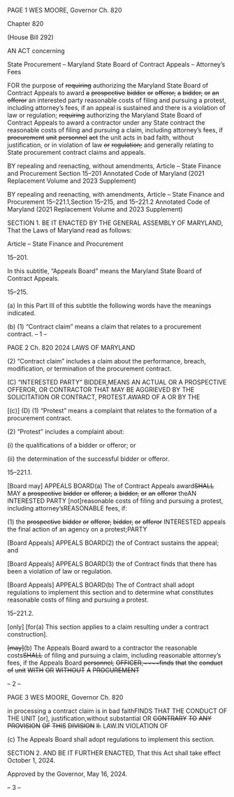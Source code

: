 PAGE 1
WES MOORE, Governor Ch. 820

Chapter 820

(House Bill 292)

AN ACT concerning

State Procurement – Maryland State Board of Contract Appeals – Attorney’s
Fees

FOR the purpose of ~~requiring~~ authorizing the Maryland State Board of Contract Appeals
to award ~~a~~ ~~prospective~~ ~~bidder~~ ~~or~~ ~~offeror,~~ ~~a~~ ~~bidder,~~ ~~or~~ ~~an~~ ~~offeror~~ an interested party
reasonable costs of filing and pursuing a protest, including attorney’s fees, if an
appeal is sustained and there is a violation of law or regulation; ~~requiring~~
authorizing the Maryland State Board of Contract Appeals to award a contractor
under any State contract the reasonable costs of filing and pursuing a claim,
including attorney’s fees, if ~~procurement~~ ~~unit~~ ~~personnel~~ ~~act~~ the unit acts in bad faith,
without justification, or in violation of law ~~or~~ ~~regulation;~~ and generally relating to
State procurement contract claims and appeals.

BY repealing and reenacting, without amendments,
Article – State Finance and Procurement
Section 15–201
Annotated Code of Maryland
(2021 Replacement Volume and 2023 Supplement)

BY repealing and reenacting, with amendments,
Article – State Finance and Procurement
15–221.1,Section 15–215, and 15–221.2
Annotated Code of Maryland
(2021 Replacement Volume and 2023 Supplement)

SECTION 1. BE IT ENACTED BY THE GENERAL ASSEMBLY OF MARYLAND,
That the Laws of Maryland read as follows:

Article – State Finance and Procurement

15–201.

In this subtitle, “Appeals Board” means the Maryland State Board of Contract
Appeals.

15–215.

(a) In this Part III of this subtitle the following words have the meanings
indicated.

(b) (1) “Contract claim” means a claim that relates to a procurement contract.
– 1 –

PAGE 2
Ch. 820 2024 LAWS OF MARYLAND

(2) “Contract claim” includes a claim about the performance, breach,
modification, or termination of the procurement contract.

(C) “INTERESTED PARTY” BIDDER,MEANS AN ACTUAL OR A PROSPECTIVE
OFFEROR, OR CONTRACTOR THAT MAY BE AGGRIEVED BY THE SOLICITATION OR
CONTRACT, PROTEST.AWARD OF A OR BY THE

[(c)] (D) (1) “Protest” means a complaint that relates to the formation of a
procurement contract.

(2) “Protest” includes a complaint about:

(i) the qualifications of a bidder or offeror; or

(ii) the determination of the successful bidder or offeror.

15–221.1.

[Board may] APPEALS BOARD(a) The of Contract Appeals award~~SHALL~~ MAY
~~a~~ ~~prospective~~ ~~bidder~~ ~~or~~ ~~offeror,~~ ~~a~~ ~~bidder,~~ ~~or~~ ~~an~~ ~~offeror~~ theAN INTERESTED PARTY
[not]reasonable costs of filing and pursuing a protest, including attorney’sREASONABLE
fees, if:

(1) the ~~prospective~~ ~~bidder~~ ~~or~~ ~~offeror,~~ ~~bidder,~~ ~~or~~ ~~offeror~~ INTERESTED
appeals the final action of an agency on a protest;PARTY

[Board Appeals] APPEALS BOARD(2) the of Contract sustains the appeal;
and

[Board Appeals] APPEALS BOARD(3) the of Contract finds that there has
been a violation of law or regulation.

[Board Appeals] APPEALS BOARD(b) The of Contract shall adopt regulations to
implement this section and to determine what constitutes reasonable costs of filing and
pursuing a protest.

15–221.2.

[only] [for(a) This section applies to a claim resulting under a contract
construction].

~~[may]~~(b) The Appeals Board award to a contractor the reasonable costs~~SHALL~~
of filing and pursuing a claim, including reasonable attorney’s fees, if the Appeals Board
~~personnel,~~ ~~OFFICER,~~~~finds~~ ~~that~~ ~~the~~ ~~conduct~~ ~~of~~ ~~unit~~ ~~WITH~~ ~~OR~~ ~~WITHOUT~~ ~~A~~ ~~PROCUREMENT~~

– 2 –

PAGE 3
WES MOORE, Governor Ch. 820

in processing a contract claim is in bad faithFINDS THAT THE CONDUCT OF THE UNIT
[or], justification,without substantial OR ~~CONTRARY~~ ~~TO~~ ~~ANY~~ ~~PROVISION~~ ~~OF~~ ~~THIS~~
~~DIVISION~~ ~~II.~~ LAW.IN VIOLATION OF

(c) The Appeals Board shall adopt regulations to implement this section.

SECTION 2. AND BE IT FURTHER ENACTED, That this Act shall take effect
October 1, 2024.

Approved by the Governor, May 16, 2024.

– 3 –